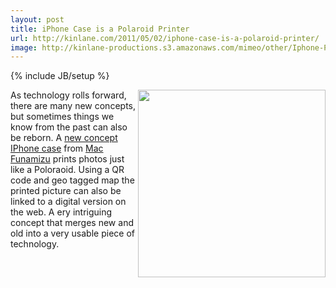 ```yaml
---
layout: post
title: iPhone Case is a Polaroid Printer
url: http://kinlane.com/2011/05/02/iphone-case-is-a-polaroid-printer/
image: http://kinlane-productions.s3.amazonaws.com/mimeo/other/Iphone-Polaroid-Print.jpg
---
```

{% include JB/setup %}
<p>
     <img src="http://kinlane-productions.s3.amazonaws.com/mimeo/other/Iphone-Polaroid-Print.jpg" alt="" width="300" align="right" />As technology rolls forward, there are many new concepts, but sometimes things we know from the past can also be reborn. A <a title="new concept IPhone case" href="http://www.yankodesign.com/2011/05/02/iphone-case-is-a-polaroid-printer/">new concept IPhone case</a> from <a title="Mac Funamizu" href="http://www.yankodesign.com/?s=%22mac+funamizu%22&amp;x=31&amp;y=19&amp;lang=en">Mac Funamizu</a> prints photos just like a Poloraoid. Using a QR code and geo tagged map the printed picture can also be linked to a digital version on the web. A ery intriguing concept that merges new and old into a very usable piece of technology.
</p>